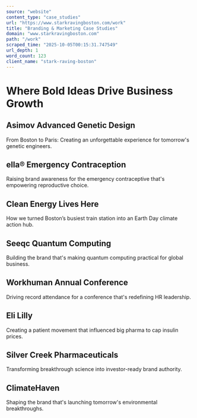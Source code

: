 ```yaml
---
source: "website"
content_type: "case_studies"
url: "https://www.starkravingboston.com/work"
title: "Branding & Marketing Case Studies"
domain: "www.starkravingboston.com"
path: "/work"
scraped_time: "2025-10-05T00:15:31.747549"
url_depth: 1
word_count: 123
client_name: "stark-raving-boston"
---
```


# Where Bold Ideas Drive Business Growth

## Asimov Advanced Genetic Design

From Boston to Paris: Creating an unforgettable experience for tomorrow's genetic engineers.

## ella® Emergency Contraception

Raising brand awareness for the emergency contraceptive that's empowering reproductive choice.

## Clean Energy Lives Here

How we turned Boston’s busiest train station into an Earth Day climate action hub.

## Seeqc Quantum Computing

Building the brand that's making quantum computing practical for global business.

## Workhuman Annual Conference

Driving record attendance for a conference that's redefining HR leadership.

## Eli Lilly

Creating a patient movement that influenced big pharma to cap insulin prices.

## Silver Creek Pharmaceuticals

Transforming breakthrough science into investor-ready brand authority.

## ClimateHaven

Shaping the brand that's launching tomorrow's environmental breakthroughs.